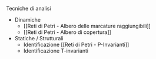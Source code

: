 Tecniche di analisi
- Dinamiche
	- [[Reti di Petri - Albero delle marcature raggiungibili]]
	- [[Reti di Petri - Albero di copertura]]
- Statiche / Strutturali
	- Identificazione [[Reti di Petri - P-Invarianti]]
	- Identificazione T-invarianti